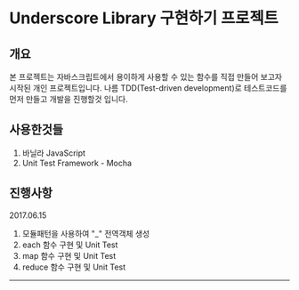 Underscore Library 구현하기 프로젝트
========

## 개요

본 프로젝트는 자바스크립트에서 용이하게 사용할 수 있는 함수를 직접 만들어 보고자 시작된 개인 프로젝트입니다.
나름 TDD(Test-driven development)로 테스트코드를 먼저 만들고 개발을 진행할것 입니다.

## 사용한것들
1. 바닐라 JavaScript
2. Unit Test Framework - Mocha

## 진행사항

2017.06.15
1. 모듈패턴을 사용하여 "_" 전역객체 생성
2. each 함수 구현 및 Unit Test
2. map 함수 구현 및 Unit Test
3. reduce 함수 구현 및 Unit Test

- - -


